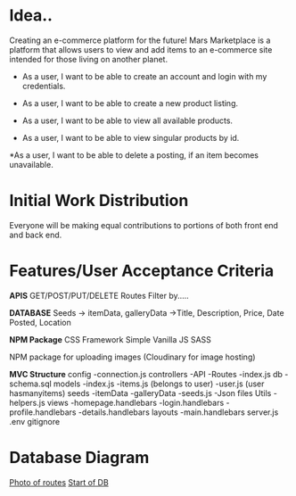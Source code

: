 # Idea..

Creating an e-commerce platform for the future!
Mars Marketplace is a platform that allows users to view and add items to an e-commerce site intended for those living on another planet.

* As a user, I want to be able to create an account and login with my credentials.

* As a user, I want to be able to create a new product listing.

* As a user, I want to be able to view all available products.

* As a user, I want to be able to view singular products by id.

*As a user, I want to be able to delete a posting, if an item becomes unavailable.


# Initial Work Distribution
Everyone will be making equal contributions to portions of both front end and back end.


# Features/User Acceptance Criteria

**APIS** 
GET/POST/PUT/DELETE Routes
Filter by.....

**DATABASE** 
Seeds -> itemData, galleryData
            ->Title, Description, Price, Date Posted, Location

**NPM Package** 
CSS Framework Simple Vanilla JS 
SASS

NPM package for uploading images (Cloudinary for image hosting)

**MVC Structure**
config
    -connection.js
controllers
    -API
    -Routes
    -index.js
db
    -schema.sql
models
    -index.js
    -items.js (belongs to user)
    -user.js (user hasmanyitems)
seeds
    -itemData
    -galleryData
    -seeds.js
    -Json files
Utils
    -helpers.js
views
    -homepage.handlebars
    -login.handlebars
    -profile.handlebars
    -details.handlebars
layouts
    -main.handlebars
server.js
.env
gitignore

# Database Diagram

[Photo of routes](assets/23.PNG)
[Start of DB](assets/24.PNG)